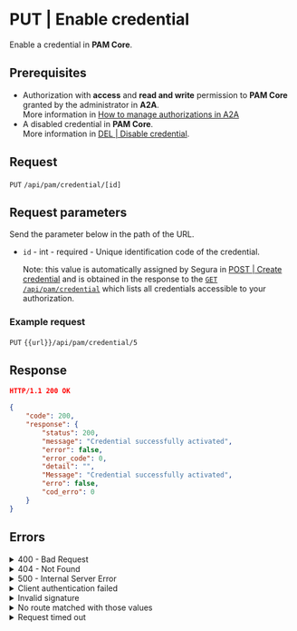 # PUT | Enable credential

Enable a credential in **PAM Core**.

## Prerequisites

* Authorization with **access** and **read and write** permission to **PAM Core** granted by the administrator in **A2A**.\
  More information in [How to manage authorizations in A2A](../../../../../v4/docs/how-to-manage-authorizations-in-a2a/)
* A disabled credential in **PAM Core**.\
  More information in [DEL | Disable credential](../../../../../v4/docs/api-del-disable-credential/).

## Request

`PUT` `/api/pam/credential/[id]`

## Request parameters

Send the parameter below in the path of the URL.

*   `id` - int - required - Unique identification code of the credential.

    Note: this value is automatically assigned by Segura in [POST | Create credential](../../../../../v4/docs/api-post-create-credential/) and is obtained in the response to the [`GET` `/api/pam/credential`](../../../../../v4/docs/api-get-list-all-credentials/) which lists all credentials accessible to your authorization.

### Example request

`PUT` `{{url}}/api/pam/credential/5`

## Response

```json
HTTP/1.1 200 OK
```

```json
{
    "code": 200,
    "response": {
        "status": 200,
        "message": "Credential successfully activated",
        "error": false,
        "error_code": 0,
        "detail": "",
        "Message": "Credential successfully activated",
        "erro": false,
        "cod_erro": 0
    }
}
```

## Errors

<details>

<summary>400 - Bad Request</summary>

***

Message: "1007: Credential not found"\


Possible cause: the credential wasn’t found.\


Solution: check if the values for the parameters used to search for the credential were correct and resend the request.

***

Message: "1009: No access to credential"\


Possible cause: you’re not authorized to access the credential.\


Solution: ask the administrator to check your permission to access the credential.

***

Message: "1010: The item is not a credential"\


Possible cause: the value for the `id` parameter doesn’t belong to a credential.\


Solution: check the `id` and resend the request.

***

Message: "1039: Without PAM Configuration Access permission"\
\
Possible cause: your authorization doesn’t have permission to disable a device.

Solution: ask the administrator to check your read and write permission to PAM Core resources in A2A.

***

**Message: "1043: Credential is already activated!"**

Possible cause: the credential is already active.\


***

</details>

<details>

<summary>404 - Not Found</summary>

***

Message: "Resource sub not found"\


Possible cause: the URL or the requested resource isn’t correct.\


Solution: check the URL and make sure the parameter is correct.

***

</details>

<details>

<summary>500 - Internal Server Error</summary>

***

Message: "Unexpected error."\


Possible cause: the error is in the Segura server.\


Solution: contact the support team for more information.

***

Message: "You are not authorized to access this resource."

Possible cause: you don’t have the authorization to access this resource.\


Solution: ask the administrator to check your permission to access the PAM Core resources in A2A.

***

</details>

<details>

<summary>Client authentication failed</summary>

***

Message: "Client authentication failed."

Possible cause: failure in your application authentication with the Segura server.\


Solution: check the authentication parameters such as `Access Token URL`, `Client ID` e `Client secret` and request a new access token.

***

</details>

<details>

<summary>Invalid signature</summary>

***

Message: "Invalid signature"

Possible cause: failure in recognizing the URL of the client application.

Solution: check the URL of the client application and resent the request.

***

</details>

<details>

<summary>No route matched with those values</summary>

***

Message: "No route matched with those values."

Possible cause: the authorization header is missing in the API request.\


Solution: request a new access token.

***

</details>

<details>

<summary>Request timed out</summary>

***

Message: "Request timed out."

Possible cause: the request time has expired.\


Solution: check the connectivity between the source of the request and the Segura server.

</details>
